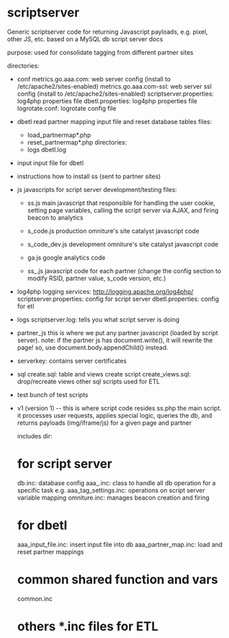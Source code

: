 scriptserver
============

Generic scriptserver code for returning Javascript payloads, e.g. pixel, other JS, etc. based on a MySQL db
script server docs

purpose: 
  used for consolidate tagging from different partner sites
  
directories:
- conf
    metrics.go.aaa.com: web server config (install to /etc/apache2/sites-enabled)
    metrics.go.aaa.com-ssl: web server ssl config (install to /etc/apache2/sites-enabled)
    scriptserver.properties: log4php properties file
    dbetl.properties: log4php properties file
    logrotate.conf: logrotate config file

- dbetl
    read partner mapping input file and reset database tables 
    files:
    - load_partnermap*.php
    - reset_partnermap*.php
    directories:
    - logs
        dbetl.log

- input
    input file for dbetl

- instructions
    how to install ss (sent to partner sites)

- js
    javascripts for script server development/testing
    files:
    - ss.js
        main javascript that responsible for handling the user cookie, setting page variables, calling the script server via AJAX, and firing beacon to analytics
    
    - s_code.js
        production omniture's site catalyst javascript code
    
    - s_code_dev.js
        development omniture's site catalyst javascript code
    
    - ga.js 
        google analytics code

    - ss_<partner>.js 
        javascript code for each partner (change the config section to modify RSID, partner value, s_code version, etc.)

- log4php
    logging services: http://logging.apache.org/log4php/
    scriptserver.properties: config for script server
    dbetl.properties: config for etl

- logs
    scriptserver.log: tells you what script server is doing

- partner_js
    this is where we put any partner javascript (loaded by script server). note: if the partner js has document.write(), it will rewrite the page! so, use document.body.appendChild() instead.

- serverkey:
    contains server certificates 

- sql
    create.sql: table and views create script
    create_views.sql: drop/recreate views
    other sql scripts used for ETL

- test
    bunch of test scripts

- v1 (version 1) -- this is where script code resides
  ss.php 
    the main script. it processes user requests, applies special logic, queries the db, and returns payloads (img/iframe/js) for a given page and partner

  includes dir:
    # for script server
    db.inc: database config
    aaa_<viewname>.inc: class to handle all db operation for a specific task
       e.g. aaa_tag_settings.inc: operations on script server variable mapping
    omniture.inc: manages beacon creation and firing

    # for dbetl
    aaa_input_file.inc: insert input file into db
    aaa_partner_map.inc: load and reset partner mappings

    # common shared function and vars
    common.inc 

    # others *.inc files for ETL

